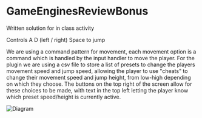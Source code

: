 # GameEnginesReviewBonus

Written solution for in class activity

Controls A D (left / right) Space to jump

We are using a command pattern for movement, each movement option is a command which is handled by the input handler to move the player. For the plugin we are using a csv file to store a list of presets to change the players movement speed and jump speed, allowing the player to use "cheats" to change their movement speed and jump height, from low-high depending on which they choose. The buttons on the top right of the screen allow for these choices to be made, with text in the top left letting the player know which preset speed/height is currently active.

![Diagram](https://github.com/user-attachments/assets/35cffd69-0c11-41cf-b575-c667352d329d)
